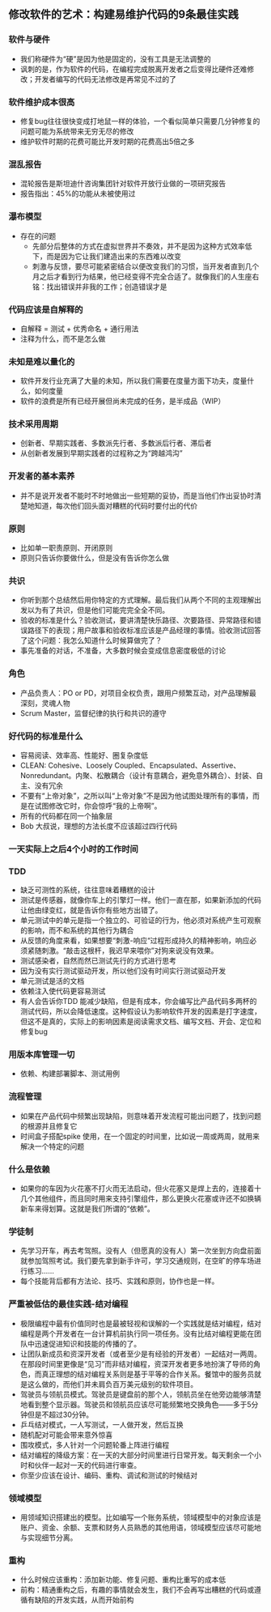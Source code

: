 ## 修改软件的艺术：构建易维护代码的9条最佳实践

### 软件与硬件
- 我们称硬件为“硬”是因为他是固定的，没有工具是无法调整的
- 讽刺的是，作为软件的代码，在编程完成脱离开发者之后变得比硬件还难修改；开发者编写的代码无法修改是再常见不过的了

### 软件维护成本很高
- 修复bug往往很快变成打地鼠一样的体验，一个看似简单只需要几分钟修复的问题可能为系统带来无穷无尽的修改
- 维护软件时期的花费可能比开发时期的花费高出5倍之多

### 混乱报告
- 混轮报告是斯坦迪什咨询集团针对软件开放行业做的一项研究报告
- 报告指出：45%的功能从未被使用过

### 瀑布模型
- 存在的问题
    - 先部分后整体的方式在虚拟世界并不奏效，并不是因为这种方式效率低下，而是因为它让我们建造出来的东西难以改变
    - 刺激与反馈，要尽可能紧密结合以便改变我们的习惯，当开发者直到几个月之后才看到行为结果，他已经变得不完全合适了。就像我们的人生座右铭：找出错误并非我的工作；创造错误才是

### 代码应该是自解释的
- 自解释 = 测试 + 优秀命名 + 通行用法
- 注释为什么，而不是怎么做

### 未知是难以量化的
- 软件开发行业充满了大量的未知，所以我们需要在度量方面下功夫，度量什么，如何度量
- 软件的浪费是所有已经开展但尚未完成的任务，是半成品（WIP）

### 技术采用周期
- 创新者、早期实践者、多数派先行者、多数派后行者、滞后者
- 从创新者发展到早期实践者的过程称之为“跨越鸿沟”

### 开发者的基本素养
- 并不是说开发者不能时不时地做出一些短期的妥协，而是当他们作出妥协时清楚地知道，每次他们回头面对糟糕的代码时要付出的代价

### 原则
- 比如单一职责原则、开闭原则
- 原则只告诉你要做什么，但是没有告诉你怎么做

### 共识
- 你听到那个总结然后用你特定的方式理解。最后我们从两个不同的主观理解出发以为有了共识，但是他们可能完完全全不同。
- 验收的标准是什么？验收测试，要讲清楚快乐路径、次要路径、异常路径和错误路径下的表现；用户故事和验收标准应该是产品经理的事情。验收测试回答了这个问题：我怎么知道什么时候算做完了？
- 事先准备的对话，不准备，大多数时候会变成信息密度极低的讨论

### 角色
- 产品负责人：PO or PD，对项目全权负责，跟用户频繁互动，对产品理解最深刻，灵魂人物
- Scrum Master，监督纪律的执行和共识的遵守

### 好代码的标准是什么
- 容易阅读、效率高、性能好、圈复杂度低
- CLEAN: Cohesive、Loosely Coupled、Encapsulated、Assertive、Nonredundant。内聚、松散耦合（设计有意耦合，避免意外耦合）、封装、自主、没有冗余
- 不要有“上帝对象”，之所以叫“上帝对象”不是因为他试图处理所有的事情，而是在试图修改它时，你会惊呼“我的上帝啊”。
- 所有的代码都在同一个抽象层
- Bob 大叔说，理想的方法长度不应该超过四行代码

### 一天实际上之后4个小时的工作时间

### TDD
- 缺乏可测性的系统，往往意味着糟糕的设计
- 测试是传感器，就像你车上的引擎灯一样。他们一直在那，如果新添加的代码让他由绿变红，就是告诉你有些地方出错了。
- 单元测试中的单元是指一个独立的、可验证的行为，他必须对系统产生可观察的影响，而不和系统的其他行为耦合
- 从反馈的角度来看，如果想要“刺激-响应“过程形成持久的精神影响，响应必须紧随刺激。“敲击这根杆，我迟早来喂你”对狗来说没有效果。
- 测试感染者，自然而然已测试先行的方式进行思考
- 因为没有实行测试驱动开发，所以他们没有时间实行测试驱动开发
- 单元测试是活的文档
- 依赖注入使代码更容易测试
- 有人会告诉你TDD 能减少缺陷，但是有成本，你会编写比产品代码多两杯的测试代码，所以会降低速度。这种假设认为影响软件开发的因素是打字速度，但这不是真的，实际上的影响因素是阅读需求文档、编写文档、开会、定位和修复bug

### 用版本库管理一切
- 依赖、构建部署脚本、测试用例

### 流程管理
- 如果在产品代码中频繁出现缺陷，则意味着开发流程可能出问题了，找到问题的根源并且修复它
- 时间盒子搭配spike 使用，在一个固定的时间里，比如说一周或两周，就用来解决一个特定的问题

### 什么是依赖
- 如果你的车因为火花塞不打火而无法启动，但火花塞又是焊上去的，连接着十几个其他组件，而且同时用来支持引擎组件，那么更换火花塞或许还不如换辆新车来得划算。这就是我们所谓的“依赖”。

### 学徒制
- 先学习开车，再去考驾照。没有人（但愿真的没有人）第一次坐到方向盘前面就参加驾照考试。我们要先拿到新手许可，学习交通规则，在空旷的停车场进行练习……
- 每个技能背后都有方法论、技巧、实践和原则，协作也是一样。

### 严重被低估的最佳实践-结对编程
- 极限编程中最有价值同时也是最被轻视和误解的一个实践就是结对编程，结对编程是两个开发者在一台计算机前执行同一项任务。没有比结对编程更能在团队中迅速促进知识和技能的传播的了。
- 让团队新成员和资深开发者（或者至少是有经验的开发者）一起结对一两周。在那段时间里更像是“见习”而非结对编程，资深开发者更多地扮演了导师的角色，而真正理想的结对编程关系则是基于平等的合作关系。餐馆中的服务员就是这么做的，而他们并未肩负百万美元级别的软件项目。
- 驾驶员与领航员模式。驾驶员是键盘前的那个人，领航员坐在他旁边能够清楚地看到整个显示器。驾驶员和领航员应该尽可能频繁地交换角色——多于5分钟但是不超过30分钟。
- 乒乓结对模式，一人写测试，一人做开发，然后互换
- 随机配对可能会带来意外惊喜
- 围攻模式，多人针对一个问题轮番上阵进行编程
- 结对编程的降级方案：在一天的大部分时间里进行日常开发。每天剩余一个小时和伙伴一起对一天的代码进行审查。
- 你至少应该在设计、编码、重构、调试和测试的时候结对

### 领域模型
- 用领域知识搭建出的模型。比如编写一个账务系统，领域模型中的对象应该是账户、资金、余额、支票和财务人员熟悉的其他用语，领域模型应该尽可能地与实现细节分离。

### 重构
- 什么时候应该重构：添加新功能、修复问题、重构比重写的成本低
- 前构：精通重构之后，有趣的事情就会发生，我们不会再写出糟糕的代码或遵循有缺陷的开发实践，从而开始前构
